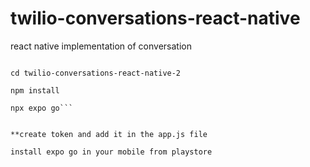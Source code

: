 # twilio-conversations-react-native
react native implementation of conversation

```git clone https://github.com/vishakhamahawar29/twilio-conversations-react-native-2.git

cd twilio-conversations-react-native-2

npm install

npx expo go```


**create token and add it in the app.js file

install expo go in your mobile from playstore


